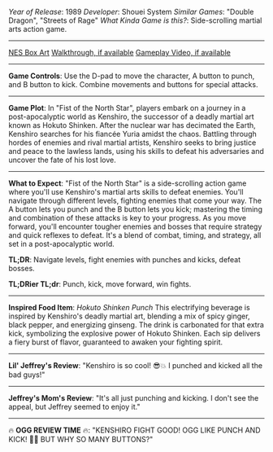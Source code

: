 *Year of Release*: 1989
*Developer*: Shouei System
*Similar Games*: "Double Dragon", "Streets of Rage"
*What Kinda Game is this?*: Side-scrolling martial arts action game.

---
[NES Box Art](https://www.google.com/search?tbm=isch&q=NES+Box+Art+Fist+of+the+North+Star) 
[Walkthrough, if available](https://www.google.com/search?q=Walkthrough+NES+Fist+of+the+North+Star)
[Gameplay Video, if available](https://www.youtube.com/results?search_query=gameplay+NES+Fist+of+the+North+Star) 

- - -
**Game Controls**:
Use the D-pad to move the character, A button to punch, and B button to kick. Combine movements and buttons for special attacks.

- - -
**Game Plot**: 
In "Fist of the North Star", players embark on a journey in a post-apocalyptic world as Kenshiro, the successor of a deadly martial art known as Hokuto Shinken. After the nuclear war has decimated the Earth, Kenshiro searches for his fiancée Yuria amidst the chaos. Battling through hordes of enemies and rival martial artists, Kenshiro seeks to bring justice and peace to the lawless lands, using his skills to defeat his adversaries and uncover the fate of his lost love.

- - -
**What to Expect**: 
"Fist of the North Star" is a side-scrolling action game where you'll use Kenshiro's martial arts skills to defeat enemies. You'll navigate through different levels, fighting enemies that come your way. The A button lets you punch and the B button lets you kick; mastering the timing and combination of these attacks is key to your progress. As you move forward, you'll encounter tougher enemies and bosses that require strategy and quick reflexes to defeat. It's a blend of combat, timing, and strategy, all set in a post-apocalyptic world.

**TL;DR**:
Navigate levels, fight enemies with punches and kicks, defeat bosses.

**TL;DRier TL;dr**: 
Punch, kick, move forward, win fights.

---
**Inspired Food Item**: *Hokuto Shinken Punch* 
This electrifying beverage is inspired by Kenshiro's deadly martial art, blending a mix of spicy ginger, black pepper, and energizing ginseng. The drink is carbonated for that extra kick, symbolizing the explosive power of Hokuto Shinken. Each sip delivers a fiery burst of flavor, guaranteed to awaken your fighting spirit.

---
**Lil' Jeffrey's Review**: 
"Kenshiro is so cool! 😎💥 I punched and kicked all the bad guys!"

---
**Jeffrey's Mom's Review**: 
"It's all just punching and kicking. I don't see the appeal, but Jeffrey seemed to enjoy it."

---
🔥 **OGG REVIEW TIME** 🔥: 
"KENSHIRO FIGHT GOOD! OGG LIKE PUNCH AND KICK! 💪👊 BUT WHY SO MANY BUTTONS?"